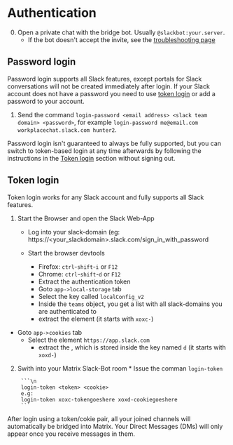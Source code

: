 # Authentication
0. Open a private chat with the bridge bot. Usually `@slackbot:your.server`.
   * If the bot doesn't accept the invite, see the [troubleshooting page](../../general/troubleshooting.md)

## Password login

Password login supports all Slack features, except portals for Slack conversations will not be created immediately after login. If your Slack account does not have a password you need to use [token login](#token-login) or add a password to your account.

1. Send the command `login-password <email address> <slack team domain> <password>`, for example `login-password me@email.com workplacechat.slack.com hunter2`.

Password login isn't guaranteed to always be fully supported, but you can switch to token-based login at any time afterwards by following the instructions in the [Token login](#token-login) section without signing out.

## Token login

Token login works for any Slack account and fully supports all Slack features.

1. Start the Browser and open the Slack Web-App

	* Log into your slack-domain
	 (eg: https://<your_slackdomain>.slack.com/sign_in_with_password

	* Start the browser devtools
		- Firefox: `ctrl`-`shift`-`i` or `F12`
		- Chrome: `ctrl`-`shift`-`d` or `F12`

		* Extract the authentication token
		* Goto `app->local-storage` tab
		* Select the key called `localConfig_v2`
		* Inside the `teams` object, you get a list with all slack-domains you are authenticated to
		* extract the <token> element (it starts with `xoxc-`)

* Goto `app->cookies` tab
	* Select the element `https://app.slack.com`
		* extract the <cookie>, which is stored inside the key named `d`
		(it starts with `xoxd-`)

2. Swith into your Matrix Slack-Bot room
		* Issue the comman `login-token`

		```\n
		login-token <token> <cookie>
		e.g:
		login-token xoxc-tokengoeshere xoxd-cookiegoeshere
		```

After login using a token/cokie pair, all your joined channels will automatically
be bridged into Matrix. Your Direct Messages (DMs) will only appear once you receive
messages in them.
